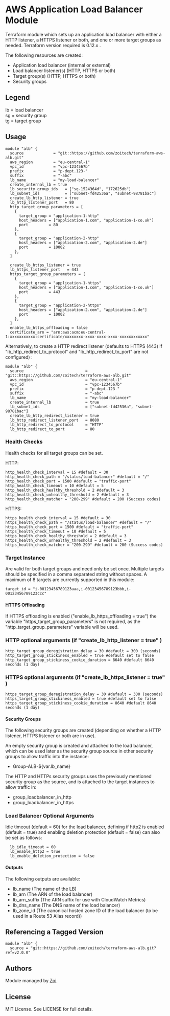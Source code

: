 # AWS Application Load Balancer Module
Terraform module which sets up an application load balancer with either a HTTP listener, a HTTPS listener or both, and one or more target groups as needed. Terraform version required is 0.12.x .

The following resources are created:
* Application load balancer (internal or external)
* Load balancer listener(s) (HTTP, HTTPS or both)
* Target group(s) (HTTP, HTTPS or both)
* Security groups

## Legend
lb = load balancer  
sg = security group  
tg = target group  

## Usage

```hcl
module "alb" {
  source             = "git::https://github.com/zoitech/terraform-aws-alb.git"
  aws_region         = "eu-central-1"
  vpc_id             = "vpc-1234567b"
  prefix             = "p-dept.123-"
  suffix             = "-abc"
  lb_name            = "my-load-balancer"
  create_internal_lb = true
  lb_security_group_ids   = ["sg-1524364d", "172625db"]
  lb_subnet_ids           = ["subnet-fd42536a", "subnet-98781bac"]
  create_lb_http_listener = true
  lb_http_listener_port   = 80
  http_target_group_parameters = [
    {
      target_group = "application-1-http"
      host_headers = ["application-1.com", "application-1-co.uk"]
      port         = 80
    },
    {
      target_group = "application-2-http"
      host_headers = ["application-2.com", "application-2.de"]
      port         = 10002
    },
  ]

  create_lb_https_listener = true
  lb_https_listener_port   = 443
  https_target_group_parameters = [
    {
      target_group = "application-1-https"
      host_headers = ["application-1.com", "application-1-co.uk"]
      port         = 443
    },
    {
      target_group = "application-2-https"
      host_headers = ["application-2.com", "application-2.de"]
      port         = 10002
    },
  ]
  enable_lb_https_offloading = false
  certificate_arn = "arn:aws:acm:eu-central-1:xxxxxxxxxxx:certificate/xxxxxxxx-xxxx-xxxx-xxxx-xxxxxxxxxxxx"
```

Alternatively, to create a HTTP redirect listener (defaults to HTTPS (443) if "lb_http_redirect_to_protocol" and "lb_http_redirect_to_port" are not configured) :

```hcl
module "alb" {
  source                           = "git::https://github.com/zoitech/terraform-aws-alb.git"
  aws_region                       = "eu-central-1"
  vpc_id                           = "vpc-1234567b"
  prefix                           = "p-dept.123-"
  suffix                           = "-abc"
  lb_name                          = "my-load-balancer"
  create_internal_lb               = true
  lb_subnet_ids                    = ["subnet-fd42536a", "subnet-98781bac"]
  create_lb_http_redirect_listener = true
  lb_http_redirect_listener_port   = 8080
  lb_http_redirect_to_protocol     = "HTTP"
  lb_http_redirect_to_port         = 80
```

### Health Checks

Health checks for all target groups can be set.

HTTP:

```hcl
http_health_check_interval = 15 #default = 30
http_health_check_path = "/status/load-balancer" #default = "/"
http_health_check_port = 1500 #default = "traffic-port"
http_health_check_timeout = 10 #default = 5
http_health_check_healthy_threshold = 2 #default = 3
http_health_check_unhealthy_threshold = 2 #default = 3
http_health_check_matcher = "200-299" #default = 200 (Success codes)
```

HTTPS:
```hcl
https_health_check_interval = 15 #default = 30
https_health_check_path = "/status/load-balancer" #default = "/"
https_health_check_port = 1500 #default = "traffic-port"
https_health_check_timeout = 10 #default = 5
https_health_check_healthy_threshold = 2 #default = 3
https_health_check_unhealthy_threshold = 2 #default = 3
https_health_check_matcher = "200-299" #default = 200 (Success codes)
```

### Target Instance

Are valid for both target groups and need only be set once. Multiple targets should be specified in a comma separated string without spaces. A maximum of 8 targets are currently supported in this module:

```hcl
target_id = "i-00123456789123aaa,i-00123456789123bbb,i-00123456789123ccc"
```

#### HTTPS Offloading
If HTTPS offloading is enabled ("enable_lb_https_offloading = true") the variable "https_target_group_parameters" is not required, as the "http_target_group_parameters" variable will be used.

### HTTP optional arguments (if "create_lb_http_listener = true" )

```hcl
http_target_group_deregistration_delay = 30 #default = 300 (seconds)
http_target_group_stickiness_enabled = true #default set to false
http_target_group_stickiness_cookie_duration = 8640 #default 8640 seconds (1 day)
```

### HTTPS optional arguments (if "create_lb_https_listener = true" )

```hcl
https_target_group_deregistration_delay = 30 #default = 300 (seconds)
https_target_group_stickiness_enabled = true #default set to false
https_target_group_stickiness_cookie_duration = 8640 #default 8640 seconds (1 day)
```

#### Security Groups

The following security groups are created (depending on whether a HTTP listener, HTTPS listener or both are in use).

An empty security group is created and attached to the load balancer, which can be used later as the security group source in other security groups to allow traffic into the instance:

* Group-ALB-${var.lb_name}

The HTTP and HTTPs security groups uses the previously mentioned security group as the source, and is attached to the target instances to allow traffic in:

* group_loadbalancer_in_http
* group_loadbalancer_in_https

### Load Balancer Optional Arguments

Idle timeout (default = 60) for the load balancer, defining if http2 is enabled (default = true) and enabling deletion protection (default = false) can also be set as follows:

```hcl
  lb_idle_timeout = 60
  lb_enable_http2 = true
  lb_enable_deletion_protection = false
```

#### Outputs
The following outputs are available:

* lb_name  (The name of the LB)
* lb_arn (The ARN of the load balancer)
* lb_arn_suffix (The ARN suffix for use with CloudWatch Metrics)
* lb_dns_name (The DNS name of the load balancer)
* lb_zone_id (The canonical hosted zone ID of the load balancer (to be used in a Route 53 Alias record))

## Referencing a Tagged Version

```hcl
module "alb" {
  source = "git::https://github.com/zoitech/terraform-aws-alb.git?ref=v2.0.0"
```

## Authors
Module managed by [Zoi](https://github.com/zoitech).

## License
MIT License. See LICENSE for full details.
